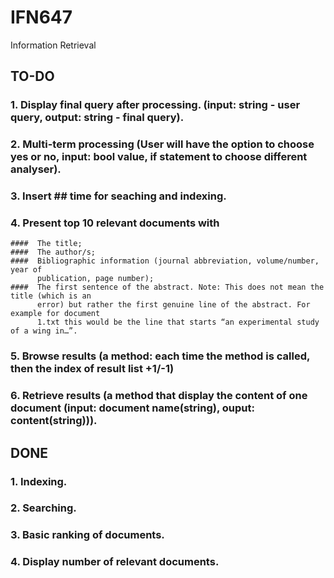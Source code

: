 # IFN647
Information Retrieval

## TO-DO
### 1. Display final query after processing. (input: string - user query, output: string - final query).
### 2. Multi-term processing (User will have the option to choose yes or no, input: bool value, if statement to choose different analyser).
### 3. Insert ## time for seaching and indexing.
### 4. Present top 10 relevant documents with 
    ####  The title;
    ####  The author/s;
    ####  Bibliographic information (journal abbreviation, volume/number, year of
          publication, page number);
    ####  The first sentence of the abstract. Note: This does not mean the title (which is an
          error) but rather the first genuine line of the abstract. For example for document
          1.txt this would be the line that starts “an experimental study of a wing in…”.
### 5. Browse results (a method: each time the method is called, then the index of result list +1/-1)
### 6. Retrieve results (a method that display the content of one document (input: document name(string), ouput: content(string))).


## DONE
### 1. Indexing.
### 2. Searching.
### 3. Basic ranking of documents.
### 4. Display number of relevant documents.
